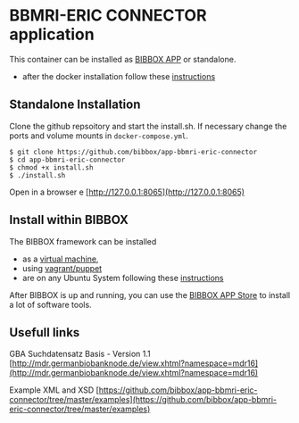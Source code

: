 # BBMRI-ERIC CONNECTOR application

This container can be installed as [BIBBOX APP](http://bibbox.readthedocs.io/en/latest/admin-documentation/ "BIBBOX App Store") or standalone. 

* after the docker installation follow these [instructions](https://github.com/bibbox/app-seeddms/blob/master/INSTALL-APP.md)

## Standalone Installation

Clone the github repsoitory and start the install.sh. If necessary change the ports and volume mounts in `docker-compose.yml`.  

```shell
$ git clone https://github.com/bibbox/app-bbmri-eric-connector
$ cd app-bbmri-eric-connector
$ chmod +x install.sh
$ ./install.sh
```
Open in a browser e [http://127.0.0.1:8065](http://127.0.0.1:8065)


## Install within BIBBOX

The BIBBOX framework can be installed 
* as a [virtual machine](http://bibbox.bbmri-eric.eu/resources/machine/), 
* using [vagrant/puppet](http://bibbox.readthedocs.io/en/latest/installation-vagrant/) 
* are on any Ubuntu System following these [instructions](http://bibbox.readthedocs.io/en/latest/installation-source/)  

After BIBBOX is up and running, you can use the [BIBBOX APP Store](http://bibbox.readthedocs.io/en/latest/admin-documentation/ "BIBBOX App Store") to install a lot of software tools. 

## Usefull links

GBA Suchdatensatz Basis - Version 1.1 [http://mdr.germanbiobanknode.de/view.xhtml?namespace=mdr16](http://mdr.germanbiobanknode.de/view.xhtml?namespace=mdr16)

Example XML and XSD [https://github.com/bibbox/app-bbmri-eric-connector/tree/master/examples](https://github.com/bibbox/app-bbmri-eric-connector/tree/master/examples)